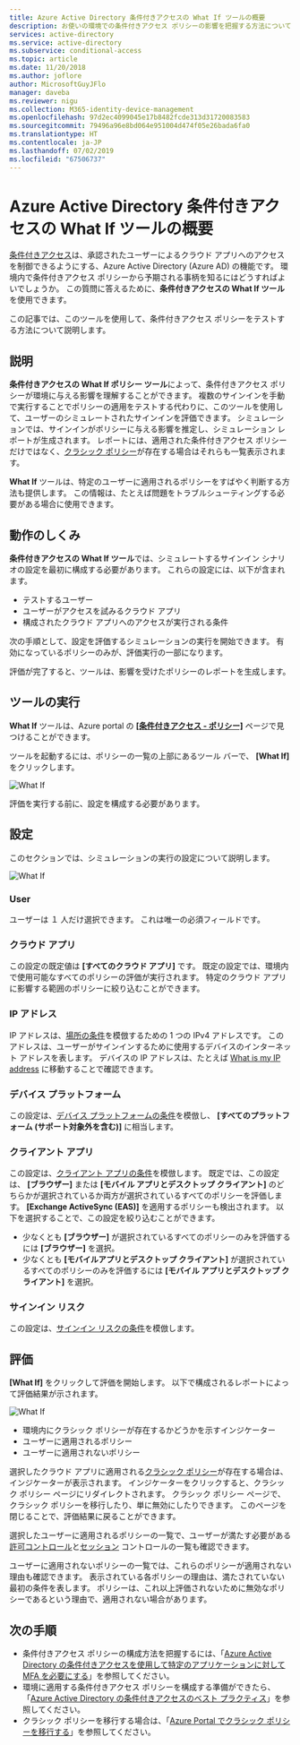 ```yaml
---
title: Azure Active Directory 条件付きアクセスの What If ツールの概要
description: お使いの環境での条件付きアクセス ポリシーの影響を把握する方法について説明します。
services: active-directory
ms.service: active-directory
ms.subservice: conditional-access
ms.topic: article
ms.date: 11/20/2018
ms.author: joflore
author: MicrosoftGuyJFlo
manager: daveba
ms.reviewer: nigu
ms.collection: M365-identity-device-management
ms.openlocfilehash: 97d2ec4099045e17b8482fcde313d31720083583
ms.sourcegitcommit: 79496a96e8bd064e951004d474f05e26bada6fa0
ms.translationtype: HT
ms.contentlocale: ja-JP
ms.lasthandoff: 07/02/2019
ms.locfileid: "67506737"
---
```

# <a name="what-is-the-what-if-tool-in-azure-active-directory-conditional-access"></a>Azure Active Directory 条件付きアクセスの What If ツールの概要

[条件付きアクセス](../active-directory-conditional-access-azure-portal.md)は、承認されたユーザーによるクラウド アプリへのアクセスを制御できるようにする、Azure Active Directory (Azure AD) の機能です。 環境内で条件付きアクセス ポリシーから予期される事柄を知るにはどうすればよいでしょうか。 この質問に答えるために、**条件付きアクセスの What If ツール**を使用できます。

この記事では、このツールを使用して、条件付きアクセス ポリシーをテストする方法について説明します。

## <a name="what-it-is"></a>説明

**条件付きアクセスの What If ポリシー ツール**によって、条件付きアクセス ポリシーが環境に与える影響を理解することができます。 複数のサインインを手動で実行することでポリシーの適用をテストする代わりに、このツールを使用して、ユーザーのシミュレートされたサインインを評価できます。 シミュレーションでは、サインインがポリシーに与える影響を推定し、シミュレーション レポートが生成されます。 レポートには、適用された条件付きアクセス ポリシーだけではなく、[クラシック ポリシー](policy-migration.md#classic-policies)が存在する場合はそれらも一覧表示されます。    

**What If** ツールは、特定のユーザーに適用されるポリシーをすばやく判断する方法も提供します。 この情報は、たとえば問題をトラブルシューティングする必要がある場合に使用できます。    

## <a name="how-it-works"></a>動作のしくみ

**条件付きアクセスの What If ツール**では、シミュレートするサインイン シナリオの設定を最初に構成する必要があります。 これらの設定には、以下が含まれます。

- テストするユーザー 
- ユーザーがアクセスを試みるクラウド アプリ
- 構成されたクラウド アプリへのアクセスが実行される条件
     
次の手順として、設定を評価するシミュレーションの実行を開始できます。 有効になっているポリシーのみが、評価実行の一部になります。

評価が完了すると、ツールは、影響を受けたポリシーのレポートを生成します。

## <a name="running-the-tool"></a>ツールの実行

**What If** ツールは、Azure portal の **[[条件付きアクセス - ポリシー]](https://portal.azure.com/#blade/Microsoft_AAD_IAM/ConditionalAccessBlade/Policies)** ページで見つけることができます。

ツールを起動するには、ポリシーの一覧の上部にあるツール バーで、 **[What If]** をクリックします。

![What If](./media/what-if-tool/01.png)

評価を実行する前に、設定を構成する必要があります。

## <a name="settings"></a>設定

このセクションでは、シミュレーションの実行の設定について説明します。

![What If](./media/what-if-tool/02.png)

### <a name="user"></a>User

ユーザーは １ 人だけ選択できます。 これは唯一の必須フィールドです。

### <a name="cloud-apps"></a>クラウド アプリ

この設定の既定値は **[すべてのクラウド アプリ]** です。 既定の設定では、環境内で使用可能なすべてのポリシーの評価が実行されます。 特定のクラウド アプリに影響する範囲のポリシーに絞り込むことができます。

### <a name="ip-address"></a>IP アドレス

IP アドレスは、[場所の条件](location-condition.md)を模倣するための 1 つの IPv4 アドレスです。 このアドレスは、ユーザーがサインインするために使用するデバイスのインターネット アドレスを表します。 デバイスの IP アドレスは、たとえば [What is my IP address](https://whatismyipaddress.com) に移動することで確認できます。    

### <a name="device-platforms"></a>デバイス プラットフォーム

この設定は、[デバイス プラットフォームの条件](conditions.md#device-platforms)を模倣し、 **[すべてのプラットフォーム (サポート対象外を含む)]** に相当します。 

### <a name="client-apps"></a>クライアント アプリ

この設定は、[クライアント アプリの条件](conditions.md#client-apps)を模倣します。
既定では、この設定は、 **[ブラウザー]** または **[モバイル アプリとデスクトップ クライアント]** のどちらかが選択されているか両方が選択されているすべてのポリシーを評価します。 **[Exchange ActiveSync (EAS)]** を適用するポリシーも検出されます。 以下を選択することで、この設定を絞り込むことができます。

- 少なくとも  **[ブラウザー]** が選択されているすべてのポリシーのみを評価するには **[ブラウザー]** を選択。 
- 少なくとも **[モバイルアプリとデスクトップ クライアント]** が選択されているすべてのポリシーのみを評価するには **[モバイル アプリとデスクトップ クライアント]** を選択。 

### <a name="sign-in-risk"></a>サインイン リスク

この設定は、[サインイン リスクの条件](conditions.md#sign-in-risk)を模倣します。   

## <a name="evaluation"></a>評価 

**[What If]** をクリックして評価を開始します。 以下で構成されるレポートによって評価結果が示されます。 

![What If](./media/what-if-tool/03.png)

- 環境内にクラシック ポリシーが存在するかどうかを示すインジケーター
- ユーザーに適用されるポリシー
- ユーザーに適用されないポリシー

選択したクラウド アプリに適用される[クラシック ポリシー](policy-migration.md#classic-policies)が存在する場合は、インジケーターが表示されます。 インジケーターをクリックすると、クラシック ポリシー ページにリダイレクトされます。 クラシック ポリシー ページで、クラシック ポリシーを移行したり、単に無効にしたりできます。 このページを閉じることで、評価結果に戻ることができます。

選択したユーザーに適用されるポリシーの一覧で、ユーザーが満たす必要がある[許可コントロール](controls.md#grant-controls)と[セッション](controls.md#session-controls) コントロールの一覧も確認できます。

ユーザーに適用されないポリシーの一覧では、これらのポリシーが適用されない理由も確認できます。 表示されている各ポリシーの理由は、満たされていない最初の条件を表します。 ポリシーは、これ以上評価されないために無効なポリシーであるという理由で、適用されない場合があります。   

## <a name="next-steps"></a>次の手順

- 条件付きアクセス ポリシーの構成方法を把握するには、「[Azure Active Directory の条件付きアクセスを使用して特定のアプリケーションに対して MFA を必要にする](app-based-mfa.md)」を参照してください。
- 環境に適用する条件付きアクセス ポリシーを構成する準備ができたら、「[Azure Active Directory の条件付きアクセスのベスト プラクティス](best-practices.md)」を参照してください。 
- クラシック ポリシーを移行する場合は、「[Azure Portal でクラシック ポリシーを移行する](policy-migration.md)」を参照してください。  
